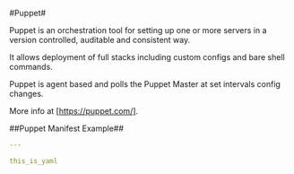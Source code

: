 #Puppet#

Puppet is an orchestration tool for setting up one or more servers in a version controlled, auditable and consistent way.

It allows deployment of full stacks including custom configs and bare shell commands.

Puppet is agent based and polls the Puppet Master at set intervals config changes.

More info at [https://puppet.com/].


##Puppet Manifest Example##

```yaml
---

this_is_yaml

```
